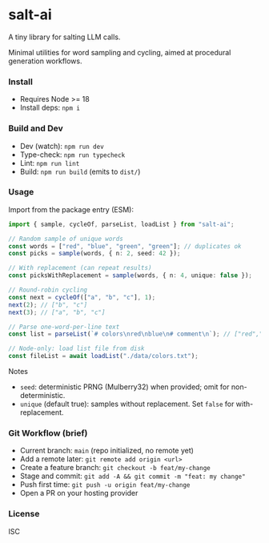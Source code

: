 # salt-ai

A tiny library for salting LLM calls.

Minimal utilities for word sampling and cycling, aimed at procedural generation workflows.

### Install

- Requires Node >= 18
- Install deps: `npm i`

### Build and Dev

- Dev (watch): `npm run dev`
- Type-check: `npm run typecheck`
- Lint: `npm run lint`
- Build: `npm run build` (emits to `dist/`)

### Usage

Import from the package entry (ESM):

```ts
import { sample, cycleOf, parseList, loadList } from "salt-ai";

// Random sample of unique words
const words = ["red", "blue", "green", "green"]; // duplicates ok
const picks = sample(words, { n: 2, seed: 42 });

// With replacement (can repeat results)
const picksWithReplacement = sample(words, { n: 4, unique: false });

// Round-robin cycling
const next = cycleOf(["a", "b", "c"], 1);
next(2); // ["b", "c"]
next(3); // ["a", "b", "c"]

// Parse one-word-per-line text
const list = parseList(`# colors\nred\nblue\n# comment\n`); // ["red","blue"]

// Node-only: load list file from disk
const fileList = await loadList("./data/colors.txt");
```

Notes
- `seed`: deterministic PRNG (Mulberry32) when provided; omit for non-deterministic.
- `unique` (default true): samples without replacement. Set `false` for with-replacement.

### Git Workflow (brief)

- Current branch: `main` (repo initialized, no remote yet)
- Add a remote later: `git remote add origin <url>`
- Create a feature branch: `git checkout -b feat/my-change`
- Stage and commit: `git add -A && git commit -m "feat: my change"`
- Push first time: `git push -u origin feat/my-change`
- Open a PR on your hosting provider

### License

ISC
